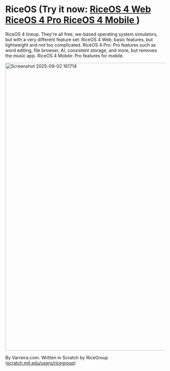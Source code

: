 # RiceOS (Try it now: <a href="https://riceos.varreira.com/trynow.html"> RiceOS 4 Web </a> <a href="https://riceos.varreira.com/prowebrun.html"> RiceOS 4 Pro </a> <a href="https://riceos.varreira.com/mobile.html"> RiceOS 4 Mobile </a>)
RiceOS 4 lineup. They're all free, we-based operating system simulators, but with a very different feature set:
RiceOS 4 Web: basic features, but lightweight and not too complicated.
RiceOS 4 Pro: Pro features such as word editing, file browser, AI, consistent storage, and more, but removes the music app. 
RiceOS 4 Mobile: Pro features for mobile.

<img width="1206" height="908" alt="Screenshot 2025-09-02 161714" src="https://github.com/user-attachments/assets/312756d8-ad65-49d3-9f60-50d20839acc8" />

By Varreira.com. Written in Scratch by RiceGroup (<a href="https://scratch.mit.edu/users/ricegroup">scratch.mit.edu/users/ricegroup</a>)
